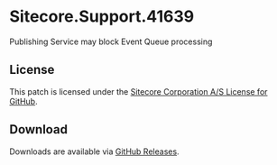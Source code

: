 # Sitecore.Support.41639
Publishing Service may block Event Queue processing

## License  
This patch is licensed under the [Sitecore Corporation A/S License for GitHub](https://github.com/sitecoresupport/Sitecore.Support.41639/blob/master/LICENSE).  

## Download  
Downloads are available via [GitHub Releases](https://github.com/sitecoresupport/Sitecore.Support.41639/releases).  
